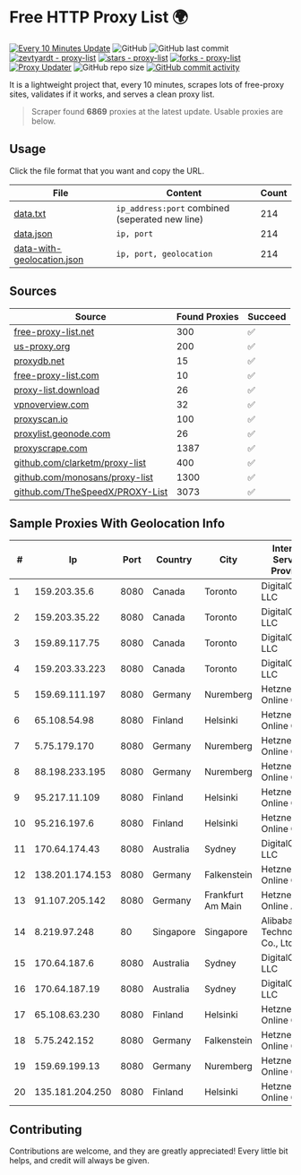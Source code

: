 
# Free HTTP Proxy List 🌍

[![Every 10 Minutes Update](https://github.com/mertguvencli/http-proxy-list/actions/workflows/main.yml/badge.svg?branch=main)](https://github.com/mertguvencli/http-proxy-list/actions/workflows/main.yml)
![GitHub](https://img.shields.io/github/license/mertguvencli/http-proxy-list)
![GitHub last commit](https://img.shields.io/github/last-commit/mertguvencli/http-proxy-list)
[![zevtyardt - proxy-list](https://img.shields.io/static/v1?label=zevtyardt&message=proxy-list&color=blue&logo=github)](https://github.com/zevtyardt/proxy-list "Go to GitHub repo")
[![stars - proxy-list](https://img.shields.io/github/stars/zevtyardt/proxy-list?style=social)](https://github.com/zevtyardt/proxy-list)
[![forks - proxy-list](https://img.shields.io/github/forks/zevtyardt/proxy-list?style=social)](https://github.com/zevtyardt/proxy-list)
[![Proxy Updater](https://github.com/zevtyardt/proxy-list/workflows/Proxy%20Updater/badge.svg)](https://github.com/zevtyardt/proxy-list/actions?query=workflow:"Proxy+Updater")
![GitHub repo size](https://img.shields.io/github/repo-size/zevtyardt/proxy-list)
[![GitHub commit activity](https://img.shields.io/github/commit-activity/m/zevtyardt/proxy-list?logo=commits)](https://github.com/zevtyardt/proxy-list/commits/main)

It is a lightweight project that, every 10 minutes, scrapes lots of free-proxy sites, validates if it works, and serves a clean proxy list.

> Scraper found **6869** proxies at the latest update. Usable proxies are below.

## Usage

Click the file format that you want and copy the URL.

|File|Content|Count|
|----|-------|-----|
|[data.txt](https://raw.githubusercontent.com/mertguvencli/http-proxy-list/main/proxy-list/data.txt)|`ip_address:port` combined (seperated new line)|214|
|[data.json](https://raw.githubusercontent.com/mertguvencli/http-proxy-list/main/proxy-list/data.json)|`ip, port`|214|
|[data-with-geolocation.json](https://raw.githubusercontent.com/mertguvencli/http-proxy-list/main/proxy-list/data-with-geolocation.json)|`ip, port, geolocation`|214|

## Sources

|Source|Found Proxies|Succeed|
|------|-------------|-------|
|[free-proxy-list.net](https://free-proxy-list.net)|300|✅|
|[us-proxy.org](https://www.us-proxy.org)|200|✅|
|[proxydb.net](http://proxydb.net)|15|✅|
|[free-proxy-list.com](https://free-proxy-list.com/?page=&port=&type%5B%5D=http&type%5B%5D=https&up_time=0&search=Search)|10|✅|
|[proxy-list.download](https://www.proxy-list.download/HTTP)|26|✅|
|[vpnoverview.com](https://vpnoverview.com/privacy/anonymous-browsing/free-proxy-servers)|32|✅|
|[proxyscan.io](https://www.proxyscan.io)|100|✅|
|[proxylist.geonode.com](https://proxylist.geonode.com/api/proxy-list?limit=300&page=1&sort_by=lastChecked&sort_type=desc&protocols=http,https)|26|✅|
|[proxyscrape.com](https://api.proxyscrape.com/v2/?request=displayproxies&protocol=http&timeout=10000&country=all&ssl=all&anonymity=all)|1387|✅|
|[github.com/clarketm/proxy-list](https://raw.githubusercontent.com/clarketm/proxy-list/master/proxy-list-raw.txt)|400|✅|
|[github.com/monosans/proxy-list](https://raw.githubusercontent.com/monosans/proxy-list/main/proxies/http.txt)|1300|✅|
|[github.com/TheSpeedX/PROXY-List](https://raw.githubusercontent.com/TheSpeedX/PROXY-List/master/http.txt)|3073|✅|


## Sample Proxies With Geolocation Info

|#|Ip|Port|Country|City|Internet Service Provider|
|-|--|----|-------|----|-------------------------|
|1|159.203.35.6|8080|Canada|Toronto|DigitalOcean, LLC|
|2|159.203.35.22|8080|Canada|Toronto|DigitalOcean, LLC|
|3|159.89.117.75|8080|Canada|Toronto|DigitalOcean, LLC|
|4|159.203.33.223|8080|Canada|Toronto|DigitalOcean, LLC|
|5|159.69.111.197|8080|Germany|Nuremberg|Hetzner Online GmbH|
|6|65.108.54.98|8080|Finland|Helsinki|Hetzner Online GmbH|
|7|5.75.179.170|8080|Germany|Nuremberg|Hetzner Online GmbH|
|8|88.198.233.195|8080|Germany|Nuremberg|Hetzner Online GmbH|
|9|95.217.11.109|8080|Finland|Helsinki|Hetzner Online GmbH|
|10|95.216.197.6|8080|Finland|Helsinki|Hetzner Online GmbH|
|11|170.64.174.43|8080|Australia|Sydney|DigitalOcean, LLC|
|12|138.201.174.153|8080|Germany|Falkenstein|Hetzner Online GmbH|
|13|91.107.205.142|8080|Germany|Frankfurt Am Main|Hetzner Online AG|
|14|8.219.97.248|80|Singapore|Singapore|Alibaba (US) Technology Co., Ltd.|
|15|170.64.187.6|8080|Australia|Sydney|DigitalOcean, LLC|
|16|170.64.187.19|8080|Australia|Sydney|DigitalOcean, LLC|
|17|65.108.63.230|8080|Finland|Helsinki|Hetzner Online GmbH|
|18|5.75.242.152|8080|Germany|Falkenstein|Hetzner Online GmbH|
|19|159.69.199.13|8080|Germany|Nuremberg|Hetzner Online GmbH|
|20|135.181.204.250|8080|Finland|Helsinki|Hetzner Online GmbH|



## Contributing

Contributions are welcome, and they are greatly appreciated! Every
little bit helps, and credit will always be given.

